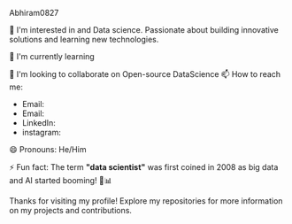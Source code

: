 Abhiram0827

👀 I'm interested in and Data science. Passionate about building innovative solutions and learning new technologies.

🌱 I'm currently learning 

💞 I'm looking to collaborate on Open-source DataScience
📫 How to reach me:

- Email:
- Email: 
- LinkedIn: 
- instagram: 

😄 Pronouns: He/Him

⚡ Fun fact: The term **"data scientist"** was first coined in 2008 as big data and AI started booming! 🚀📊

Thanks for visiting my profile! Explore my repositories for more information on my projects and contributions.
